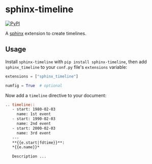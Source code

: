 # sphinx-timeline

[![PyPI][pypi-badge]][pypi-link]

A [sphinx](https://www.sphinx-doc.org) extension to create timelines.

## Usage

Install `sphinx-timeline` with `pip install sphinx-timeline`,
then add `sphinx_timeline` to your `conf.py` file's `extensions` variable:

```python
extensions = ["sphinx_timeline"]

numfig = True  # optional
```

Now add a `timeline` directive to your document:

```restructuredtext
.. timeline::
   - start: 1980-02-03
     name: 1st event
   - start: 1990-02-03
     name: 2nd event
   - start: 2000-02-03
     name: 3rd event
   ---
   **{{e.start|fdtime}}**:
   *{{e.name}}*

   Description ...
```

[pypi-badge]: https://img.shields.io/pypi/v/sphinx_timeline.svg
[pypi-link]: https://pypi.org/project/sphinx_timeline
